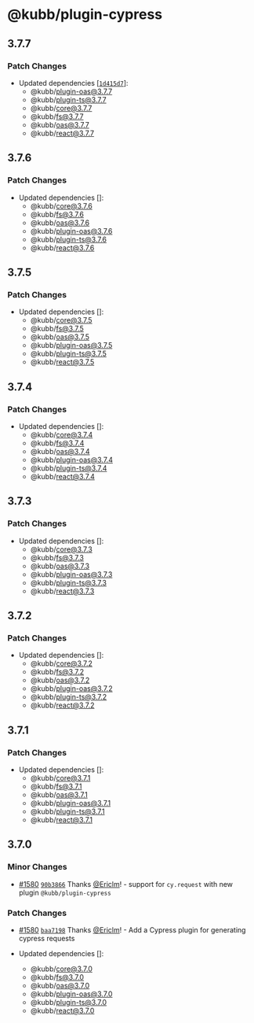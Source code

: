 # @kubb/plugin-cypress

## 3.7.7

### Patch Changes

- Updated dependencies [[`1d415d7`](https://github.com/kubb-labs/kubb/commit/1d415d77370125c9110ea478850c7e8f4e36c13f)]:
  - @kubb/plugin-oas@3.7.7
  - @kubb/plugin-ts@3.7.7
  - @kubb/core@3.7.7
  - @kubb/fs@3.7.7
  - @kubb/oas@3.7.7
  - @kubb/react@3.7.7

## 3.7.6

### Patch Changes

- Updated dependencies []:
  - @kubb/core@3.7.6
  - @kubb/fs@3.7.6
  - @kubb/oas@3.7.6
  - @kubb/plugin-oas@3.7.6
  - @kubb/plugin-ts@3.7.6
  - @kubb/react@3.7.6

## 3.7.5

### Patch Changes

- Updated dependencies []:
  - @kubb/core@3.7.5
  - @kubb/fs@3.7.5
  - @kubb/oas@3.7.5
  - @kubb/plugin-oas@3.7.5
  - @kubb/plugin-ts@3.7.5
  - @kubb/react@3.7.5

## 3.7.4

### Patch Changes

- Updated dependencies []:
  - @kubb/core@3.7.4
  - @kubb/fs@3.7.4
  - @kubb/oas@3.7.4
  - @kubb/plugin-oas@3.7.4
  - @kubb/plugin-ts@3.7.4
  - @kubb/react@3.7.4

## 3.7.3

### Patch Changes

- Updated dependencies []:
  - @kubb/core@3.7.3
  - @kubb/fs@3.7.3
  - @kubb/oas@3.7.3
  - @kubb/plugin-oas@3.7.3
  - @kubb/plugin-ts@3.7.3
  - @kubb/react@3.7.3

## 3.7.2

### Patch Changes

- Updated dependencies []:
  - @kubb/core@3.7.2
  - @kubb/fs@3.7.2
  - @kubb/oas@3.7.2
  - @kubb/plugin-oas@3.7.2
  - @kubb/plugin-ts@3.7.2
  - @kubb/react@3.7.2

## 3.7.1

### Patch Changes

- Updated dependencies []:
  - @kubb/core@3.7.1
  - @kubb/fs@3.7.1
  - @kubb/oas@3.7.1
  - @kubb/plugin-oas@3.7.1
  - @kubb/plugin-ts@3.7.1
  - @kubb/react@3.7.1

## 3.7.0

### Minor Changes

- [#1580](https://github.com/kubb-labs/kubb/pull/1580) [`90b3866`](https://github.com/kubb-labs/kubb/commit/90b3866b0371399653ab58b1ecf2b9793a6c46d5) Thanks [@Ericlm](https://github.com/Ericlm)! - support for `cy.request` with new plugin `@kubb/plugin-cypress`

### Patch Changes

- [#1580](https://github.com/kubb-labs/kubb/pull/1580) [`baa7198`](https://github.com/kubb-labs/kubb/commit/baa7198748da9269d59b7d006b0b7db1324be7c8) Thanks [@Ericlm](https://github.com/Ericlm)! - Add a Cypress plugin for generating cypress requests

- Updated dependencies []:
  - @kubb/core@3.7.0
  - @kubb/fs@3.7.0
  - @kubb/oas@3.7.0
  - @kubb/plugin-oas@3.7.0
  - @kubb/plugin-ts@3.7.0
  - @kubb/react@3.7.0
